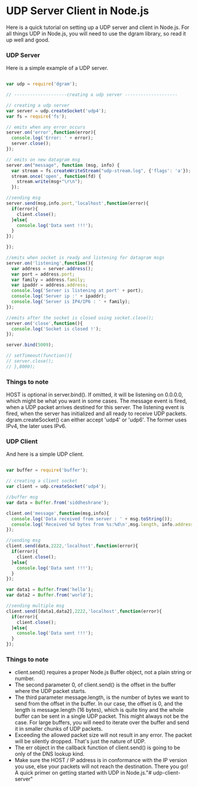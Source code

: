 # UDP Server Client in Node.js

Here is a quick tutorial on setting up a UDP server and client in Node.js. For all things UDP in Node.js, you will need to use the dgram library, so read it up well and good.

### UDP Server

Here is a simple example of a UDP server.

```js

var udp = require('dgram');

// --------------------creating a udp server --------------------

// creating a udp server
var server = udp.createSocket('udp4');
var fs = require('fs');

// emits when any error occurs
server.on('error',function(error){
  console.log('Error: ' + error);
  server.close();
});

// emits on new datagram msg
server.on("message", function (msg, info) {
  var stream = fs.createWriteStream("udp-stream.log", {'flags': 'a'});
  stream.once('open', function(fd) {
    stream.write(msg+"\r\n");
  });

//sending msg
server.send(msg,info.port,'localhost',function(error){
  if(error){
    client.close();
  }else{
    console.log('Data sent !!!');
  }
});

});

//emits when socket is ready and listening for datagram msgs
server.on('listening',function(){
  var address = server.address();
  var port = address.port;
  var family = address.family;
  var ipaddr = address.address;
  console.log('Server is listening at port' + port);
  console.log('Server ip :' + ipaddr);
  console.log('Server is IP4/IP6 : ' + family);
});

//emits after the socket is closed using socket.close();
server.on('close',function(){
  console.log('Socket is closed !');
});

server.bind(5009);

// setTimeout(function(){
// server.close();
// },8000);

```

### Things to note

HOST is optional in server.bind(). If omitted, it will be listening on 0.0.0.0, which might be what you want in some cases.
The message event is fired, when a UDP packet arrives destined for this server.
The listening event is fired, when the server has initialized and all ready to receive UDP packets. dgram.createSocket() can either accept 'udp4' or 'udp6'. The former uses IPv4, the later uses IPv6.

### UDP Client

And here is a simple UDP client.

```js

var buffer = require('buffer');

// creating a client socket
var client = udp.createSocket('udp4');

//buffer msg
var data = Buffer.from('siddheshrane');

client.on('message',function(msg,info){
  console.log('Data received from server : ' + msg.toString());
  console.log('Received %d bytes from %s:%d\n',msg.length, info.address, info.port);
});

//sending msg
client.send(data,2222,'localhost',function(error){
  if(error){
    client.close();
  }else{
    console.log('Data sent !!!');
  }
});

var data1 = Buffer.from('hello');
var data2 = Buffer.from('world');

//sending multiple msg
client.send([data1,data2],2222,'localhost',function(error){
  if(error){
    client.close();
  }else{
    console.log('Data sent !!!');
  }
});

```

### Things to note

* client.send() requires a proper Node.js Buffer object, not a plain string or number.
* The second parameter 0, of client.send() is the offset in the buffer where the UDP packet starts.
* The third parameter message.length, is the number of bytes we want to send from the offset in the buffer. In our case, the offset is 0, and the length is message.length (16 bytes), which is quite tiny and the whole buffer can be sent in a single UDP packet. This might always not be the case. For large buffers, you will need to iterate over the buffer and send it in smaller chunks of UDP packets.
* Exceeding the allowed packet size will not result in any error. The packet will be silently dropped. That's just the nature of UDP.
* The err object in the callback function of client.send() is going to be only of the DNS lookup kind.
* Make sure the HOST / IP address is in conformance with the IP version you use, else your packets will not reach the destination.
There you go! A quick primer on getting started with UDP in Node.js."# udp-client-server" 
